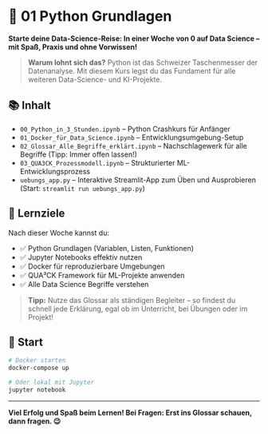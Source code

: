 
# 🐍 01 Python Grundlagen

**Starte deine Data-Science-Reise: In einer Woche von 0 auf Data Science – mit Spaß, Praxis und ohne Vorwissen!**

> **Warum lohnt sich das?**
> Python ist das Schweizer Taschenmesser der Datenanalyse. Mit diesem Kurs legst du das Fundament für alle weiteren Data-Science- und KI-Projekte.


## 📚 Inhalt

- `00_Python_in_3_Stunden.ipynb` – Python Crashkurs für Anfänger
- `01_Docker_für_Data_Science.ipynb` – Entwicklungsumgebung-Setup
- `02_Glossar_Alle_Begriffe_erklärt.ipynb` – Nachschlagewerk für alle Begriffe (Tipp: Immer offen lassen!)
- `03_QUA3CK_Prozessmodell.ipynb` – Strukturierter ML-Entwicklungsprozess
- `uebungs_app.py` – Interaktive Streamlit-App zum Üben und Ausprobieren (Start: `streamlit run uebungs_app.py`)

## 🎯 Lernziele

Nach dieser Woche kannst du:
- ✅ Python Grundlagen (Variablen, Listen, Funktionen)
- ✅ Jupyter Notebooks effektiv nutzen
- ✅ Docker für reproduzierbare Umgebungen
- ✅ QUA³CK Framework für ML-Projekte anwenden
- ✅ Alle Data Science Begriffe verstehen

> **Tipp:** Nutze das Glossar als ständigen Begleiter – so findest du schnell jede Erklärung, egal ob im Unterricht, bei Übungen oder im Projekt!

## 🚀 Start

```bash
# Docker starten
docker-compose up

# Oder lokal mit Jupyter
jupyter notebook
```

---

**Viel Erfolg und Spaß beim Lernen! Bei Fragen: Erst ins Glossar schauen, dann fragen. 😉**

